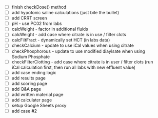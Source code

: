 - [ ] finish checkDose() method
- [ ] add hypotonic saline calculations (just bite the bullet)
- [ ] add CRRT screen
- [ ] pH - use PC02 from labs
- [ ] calcWeight - factor in additional fluids
- [ ] calcWeight - add case where citrate is in use / filter clots
- [ ] calcFiltFract - dynamically set HCT (in labs data)
- [ ] checkCalcium - update to use iCal values when using citrate
- [ ] checkPhosphorous - update to use modified diaylsate when using Sodium Phosphate
- [ ] checkFilterClotting - add case where citrate is in user / filter clots (run iCal calculation first, then run all labs with new effluent value)
- [ ] add case ending logic
- [ ] add results page 
- [ ] add scoring page
- [ ] add Q&A page
- [ ] add written material page
- [ ] add calculater page
- [ ] setup Google Sheets proxy
- [ ] add case #2
